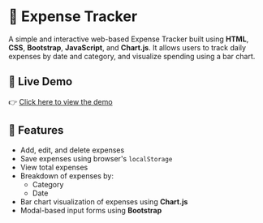 # 💸 Expense Tracker

A simple and interactive web-based Expense Tracker built using **HTML**, **CSS**, **Bootstrap**, **JavaScript**, and **Chart.js**. It allows users to track daily expenses by date and category, and visualize spending using a bar chart.

## 🚀 Live Demo

👉 [Click here to view the demo](https://comfy-treacle-7b129a.netlify.app/)  

## 🚀 Features

- Add, edit, and delete expenses
- Save expenses using browser's `localStorage`
- View total expenses
- Breakdown of expenses by:
  - Category
  - Date
- Bar chart visualization of expenses using **Chart.js**
- Modal-based input forms using **Bootstrap**



